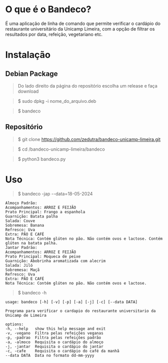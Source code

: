 # O que é o Bandeco?
É uma aplicação de linha de comando que permite verificar o cardápio do restaurante universitário da Unicamp 
Limeira, com a opção de filtrar os resultados por data, refeição, vegetariano etc.

# Instalação

## Debian Package
> Do lado direito da página do repositório escolha um release e faça download

> $ sudo dpkg -i nome_do_arquivo.deb

> $ bandeco

## Repositório
> $ git clone https://github.com/zedutra/bandeco-unicamp-limeira.git

> $ cd /bandeco-unicamp-limeira/bandeco

> $ python3 bandeco.py

# Uso
> $ bandeco -jap --data=18-05-2024

    Almoço Padrão:
    Acompanhamentos: ARROZ E FEIJÃO
    Prato Principal: Frango a espanhola
    Guarnição: Batata palha
    Salada: Couve
    Sobremesa: Banana
    Refresco: Uva
    Extra: PÃO E CAFÉ
    Nota Técnica: Contém glúten no pão. Não contém ovos e lactose. Contém glúten na batata palha.
    Jantar Padrão:
    Acompanhamentos: ARROZ E FEIJÃO
    Prato Principal: Moqueca de peixe
    Guarnição: Abobrinha aromatizada com alecrim
    Salada: Jiló
    Sobremesa: Maçã
    Refresco: Uva
    Extra: PÃO E CAFÉ
    Nota Técnica: Contém glúten no pão. Não contém ovos e lactose.

> $ bandeco -h

    usage: bandeco [-h] [-v] [-p] [-a] [-j] [-c] [--data DATA]

    Programa para verificar o cardapio do restaurante universitario da Unicamp de Limeira

    options:
    -h, --help   show this help message and exit
    -v, -vegano  Filtra pelas refeições veganas
    -p, -padrao  Filtra pelas refeições padrão
    -a, -almoco  Requisita o cardápio do almoço
    -j, -jantar  Requisita o cardápio do jantar
    -c, -cafe    Requisita o cardápio do café da manhã
    --data DATA  Data no formato dd-mm-yyyy